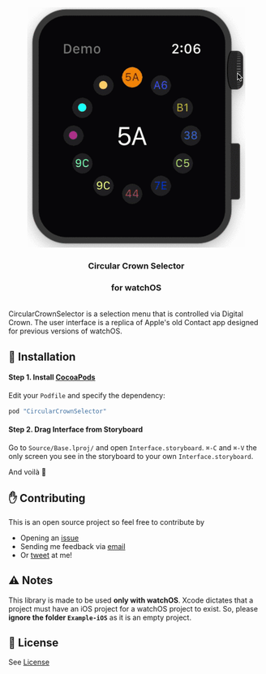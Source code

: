 <p align="center">
    <img src="./Demo.gif">
  <h3 align="center">Circular Crown Selector</h3>
  <h3 align="center">for watchOS</h3>
</p>
<br>
CircularCrownSelector is a selection menu that is controlled via Digital Crown.
The user interface is a replica of Apple's old Contact app designed for previous versions of watchOS.

## 👷 Installation
#### Step 1. Install [CocoaPods](https://cocoapods.org)

Edit your `Podfile` and specify the dependency:

```ruby
pod "CircularCrownSelector"
```

#### Step 2. Drag Interface from Storyboard
Go to `Source/Base.lproj/` and open `Interface.storyboard`.
`⌘-C` and `⌘-V` the only screen you see in the storyboard to your own `Interface.storyboard`. 

And voilà 🎉

## ✋ Contributing
This is an open source project so feel free to contribute by
- Opening an [issue](https://github.com/mkchoi212/CircularCrownSelector/issues/new)
- Sending me feedback via [email](mailto://mkchoi212@icloud.com)
- Or [tweet](https://twitter.com/Bananamlkshake2) at me!

## ⚠️ Notes
This library is made to be used **only with watchOS**. Xcode dictates that a project must have an iOS project for a watchOS project to exist. So, please **ignore the folder `Example-iOS`** as it is an empty project.

## 👮 License
See [License](./LICENSE)
